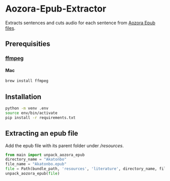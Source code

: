 # Aozora-Epub-Extractor
Extracts sentences and cuts audio for each sentence from [Aozora Epub files](https://aozoraroudoku.jp/epub/index.html).

## Prerequisities

### [ffmpeg](https://www.ffmpeg.org/)

#### Mac
```bash
brew install ffmpeg
```

## Installation

```bash
python -m venv .env
source env/bin/activate
pip install -r requirements.txt
```
## Extracting an epub file
Add the epub file with its parent folder under */resources*.

```python
from main import unpack_aozora_epub
directory_name = "Akatonbo"
file_name = "Akatonbo.epub"
file = Path(bundle_path, 'resources', 'literature', directory_name, file_name)
unpack_aozora_epub(file)
```

